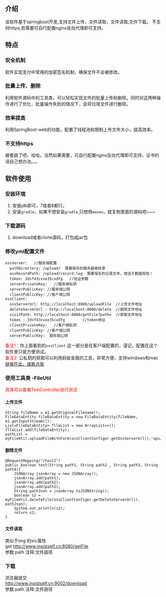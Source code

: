 ## 介绍
该软件基于springboot开发,支持文件上传，文件读取，文件读取,文件下载。
不支持https,若需要可自行配置nginx反向代理即可支持。

## 特点
### 安全机制
软件实现支付中常用的加密签名机制，确保文件不会被修改。
### 批量上传、删除
利用软件源码中的工具类，可以轻松实现文件的批量上传和删除。同时对这两种操作进行了优化，批量操作失败的情况下，会将垃圾文件进行删除。
### 效率提高
利用SpringBoot-web的功能，配置了线程池和限制上传文件大小，提高效率。
### 不支持https
被套路了吧，哈哈。当然如果需要，可自行配置nginx反向代理即可支持，证书的话自己想办法。。。

## 软件使用
### 安装环境
1. 安装jdk即可，7或者8都行。
2. 安装`gradle`，如果不想安装`gradle`,只想用`maven`，就复制里面的源码吧~~~
### 下载源码
1. download或者clone源码，打包成jar包

### 修改yml配置文件
```
ossServer:   //服务端配置
  pathDirectory: /upload/  需要保存的服务器根目录
  ossRecordPath: /upload/record.log  需要保存的记录文件，相当于数据库啦！
  token: 3dsf43cvxe35cxdfg   //验证参数
  serverPrivateKey:   //服务端私钥
  serverPublicKey: //服务端公钥
  clientPublicKey: //客户端公钥
ossClient:
  ossServerUrl: http://localhost:8080/uploadFile  //上传文件地址
  deleteServerUrl : http://localhost:8080/delete  //删除文件地址
  visitPath: http://localhost:8080/getFile?path=  //获取文件地址
  token : 3dsf43cvxe35cxdfg        //token地址
  clientPrivateKey:   //客户端私钥
  clientPublicKey: //客户端公钥
  serverPublicKey:  服务端公钥
```
<font color=red>备注1</font>：你上面看到的`ossClient` 这一部分是在客户端配置的，谨记。配置在这个软件里只是方便测试。  
<font color=red>备注2</font>: 公私钥的获取可以利用蚂蚁金服的工具，非常方便，支持windows和mac [链接在此，谁敢点我](https://docs.open.alipay.com/291/105971)

### 使用工具类 -FileUtil
<font color=red>具体可以查看TestController进行测试</font>
#### 上传文件
```
String fileName = m1.getOriginalFilename();
FileDataEntity fileDataEntity = new FileDataEntity(fileName, m1.getInputStream());
List<FileDataEntity> flleList = new ArrayList<>();
flleList.add(fileDataEntity);
pathList = myFileUtil.uploadFileWithForm(ossClientConfiger.getOssServerUrl(),"ups/age",flleList);
```

#### 删除文件
```
@RequestMapping("/test2")
public boolean test(String path1, String path2 , String path3, String path4){
    JSONArray jsonArray = new JSONArray();
    jsonArray.add(path1);
    jsonArray.add(path2);
    jsonArray.add(path3);
    String pathJson = jsonArray.toJSONString();
    boolean s2 = myFileUtil.deleteFile(ossClientConfiger.getDeleteServerUrl(), pathJson);
    System.out.println(s2);
    return s2;
}
```

#### 文件读取
类似于img 的src属性   
get http://www.insistself.cn:8080/getFile  
参数:path  注释:文件路径  

### 下载
浏览器提交  
http://www.insistself.cn:9002/download  
参数:path 注释:文件路径  
